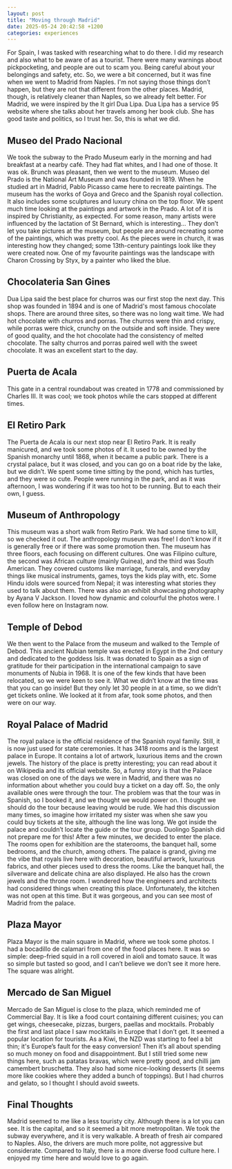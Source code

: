```yaml
---
layout: post
title: "Moving through Madrid"
date: 2025-05-24 20:42:58 +1200
categories: experiences
---
```


For Spain, I was tasked with researching what to do there. I did my research and also what to be aware of as a tourist. There were many warnings about pickpocketing, and people are out to scam you. Being careful about your belongings and safety, etc. So, we were a bit concerned, but it was fine when we went to Madrid from Naples. I'm not saying those things don’t happen, but they are not that different from the other places. Madrid, though, is relatively cleaner than Naples, so we already felt better. For Madrid, we were inspired by the It girl Dua Lipa. Dua Lipa has a service 95 website where she talks about her travels among her book club. She has good taste and politics, so I trust her. So, this is what we did.

## Museo del Prado Nacional

We took the subway to the Prado Museum early in the morning and had breakfast at a nearby café. They had flat whites, and I had one of those. It was ok. Brunch was pleasant, then we went to the museum. Museo del Prado is the National Art Museum and was founded in 1819. When he studied art in Madrid, Pablo Picasso came here to recreate paintings. The museum has the works of Goya and Greco and the Spanish royal collection. It also includes some sculptures and luxury china on the top floor. We spent much time looking at the paintings and artwork in the Prado. A lot of it is inspired by Christianity, as expected. For some reason, many artists were influenced by the lactation of St Bernard, which is interesting…
They don’t let you take pictures at the museum, but people are around recreating some of the paintings, which was pretty cool. As the pieces were in church, it was interesting how they changed; some 13th-century paintings look like they were created now. One of my favourite paintings was the landscape with Charon Crossing by Styx, by a painter who liked the blue.

## Chocolateria San Gines

Dua Lipa said the best place for churros was our first stop the next day. This shop was founded in 1894 and is one of Madrid's most famous chocolate shops. There are around three sites, so there was no long wait time. We had hot chocolate with churros and porras. The churros were thin and crispy, while porras were thick, crunchy on the outside and soft inside. They were of good quality, and the hot chocolate had the consistency of melted chocolate. The salty churros and porras paired well with the sweet chocolate. It was an excellent start to the day.

## Puerta de Acala

This gate in a central roundabout was created in 1778 and commissioned by Charles III. It was cool; we took photos while the cars stopped at different times.

## El Retiro Park

The Puerta de Acala is our next stop near El Retiro Park. It is really manicured, and we took some photos of it. It used to be owned by the Spanish monarchy until 1868, when it became a public park. There is a crystal palace, but it was closed, and you can go on a boat ride by the lake, but we didn’t. We spent some time sitting by the pond, which has turtles, and they were so cute. People were running in the park, and as it was afternoon, I was wondering if it was too hot to be running. But to each their own, I guess.

## Museum of Anthropology

This museum was a short walk from Retiro Park. We had some time to kill, so we checked it out. The anthropology museum was free! I don’t know if it is generally free or if there was some promotion then. The museum has three floors, each focusing on different cultures. One was Filipino culture, the second was African culture (mainly Guinea), and the third was South American. They covered customs like marriage, funerals, and everyday things like musical instruments, games, toys the kids play with, etc. Some Hindu idols were sourced from Nepal; it was interesting what stories they used to talk about them. There was also an exhibit showcasing photography by Ayana V Jackson. I loved how dynamic and colourful the photos were. I even follow here on Instagram now.

## Temple of Debod

We then went to the Palace from the museum and walked to the Temple of Debod. This ancient Nubian temple was erected in Egypt in the 2nd century and dedicated to the goddess Isis. It was donated to Spain as a sign of gratitude for their participation in the international campaign to save monuments of Nubia in 1968. It is one of the few kinds that have been relocated, so we were keen to see it. What we didn’t know at the time was that you can go inside! But they only let 30 people in at a time, so we didn’t get tickets online. We looked at it from afar, took some photos, and then were on our way.

## Royal Palace of Madrid

The royal palace is the official residence of the Spanish royal family. Still, it is now just used for state ceremonies. It has 3418 rooms and is the largest palace in Europe. It contains a lot of artwork, luxurious items and the crown jewels. The history of the place is pretty interesting; you can read about it on Wikipedia and its official website.
So, a funny story is that the Palace was closed on one of the days we were in Madrid, and there was no information about whether you could buy a ticket on a day off. So, the only available ones were through the tour. The problem was that the tour was in Spanish, so I booked it, and we thought we would power on. I thought we should do the tour because leaving would be rude. We had this discussion many times, so imagine how irritated my sister was when she saw you could buy tickets at the site, although the line was long. We got inside the palace and couldn’t locate the guide or the tour group. Duolingo Spanish did not prepare me for this! After a few minutes, we decided to enter the place.
The rooms open for exhibition are the staterooms, the banquet hall, some bedrooms, and the church, among others. The palace is grand, giving me the vibe that royals live here with decoration, beautiful artwork, luxurious fabrics, and other pieces used to dress the rooms. Like the banquet hall, the silverware and delicate china are also displayed. He also has the crown jewels and the throne room. I wondered how the engineers and architects had considered things when creating this place. Unfortunately, the kitchen was not open at this time. But it was gorgeous, and you can see most of Madrid from the palace.

## Plaza Mayor

Plaza Mayor is the main square in Madrid, where we took some photos. I had a bocadillo de calamari from one of the food places here. It was so simple: deep-fried squid in a roll covered in aioli and tomato sauce. It was so simple but tasted so good, and I can’t believe we don’t see it more here. The square was alright.

## Mercado de San Miguel

Mercado de San Miguel is close to the plaza, which reminded me of Commercial Bay. It is like a food court containing different cuisines; you can get wings, cheesecake, pizzas, burgers, paellas and mocktails. Probably the first and last place I saw mocktails in Europe that I don’t get. It seemed a popular location for tourists. As a Kiwi, the NZD was starting to feel a bit thin; it's Europe’s fault for the easy conversion! Then it’s all about spending so much money on food and disappointment. But I still tried some new things here, such as patatas bravas, which were pretty good, and chilli jam camembert bruschetta. They also had some nice-looking desserts (it seems more like cookies where they added a bunch of toppings). But I had churros and gelato, so I thought I should avoid sweets.

## Final Thoughts

Madrid seemed to me like a less touristy city. Although there is a lot you can see. It is the capital, and so it seemed a bit more metropolitan. We took the subway everywhere, and it is very walkable. A breath of fresh air compared to Naples. Also, the drivers are much more polite, not aggressive but considerate. Compared to Italy, there is a more diverse food culture here. I enjoyed my time here and would love to go again.
